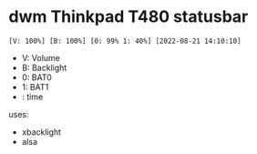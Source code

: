 # dwm Thinkpad T480 statusbar

`[V: 100%] [B: 100%] [0: 99% 1: 40%] [2022-08-21 14:10:10]`

- V: Volume
- B: Backlight
- 0: BAT0
- 1: BAT1
-  : time

uses:

- xbacklight
- alsa
